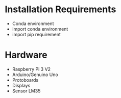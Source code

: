 # Installation Requirements
* Conda environment
* import conda environment
* import pip requirement

# Hardware
* Raspberry Pi 3 V2
* Arduino/Genuino Uno
* Protoboards
* Displays
* Sensor LM35
